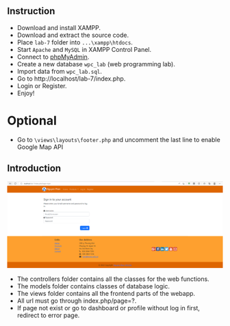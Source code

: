 ## Instruction
- Download and install XAMPP.
- Download and extract the source code.
- Place `lab-7`  folder into `...\xampp\htdocs`.
- Start `Apache` and `MySQL` in XAMPP Control Panel.
- Connect to [phpMyAdmin](http://localhost/phpmyadmin/).
- Create a new database `wpc_lab` (web programming lab).
- Import data from `wpc_lab.sql`.
- Go to http://localhost/lab-7/index.php.
- Login or Register.
- Enjoy!

# Optional
- Go to `\views\layouts\footer.php` and uncomment the last line to enable Google Map API

## Introduction
![alt text](https://github.com/nguyenphandn/php-mvc-simple/blob/main/demo-images/login.png)
- The controllers folder contains all the classes for the web functions.
- The models folder contains classes of database logic.
- The views folder contains all the frontend parts of the webapp.
- All url must go through index.php/page=?.
- If page not exist or go to dashboard or profile without log in first, redirect to error page.
